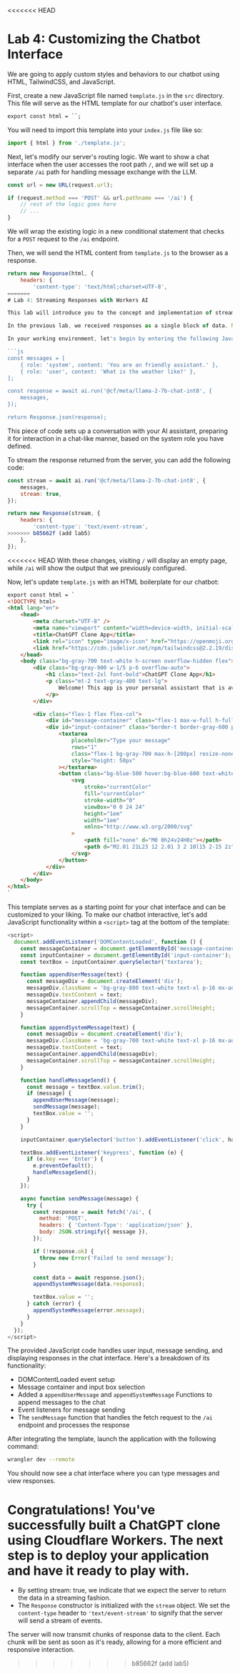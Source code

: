 <<<<<<< HEAD
# Lab 4: Customizing the Chatbot Interface

We are going to apply custom styles and behaviors to our chatbot using HTML, TailwindCSS, and JavaScript.

First, create a new JavaScript file named `template.js` in the `src` directory. This file will serve as the HTML template for our chatbot's user interface.

```html
export const html = ``;
```

You will need to import this template into your `index.js` file like so:

```js
import { html } from './template.js';
```
Next, let's modify our server's routing logic. We want to show a chat interface when the user accesses the root path `/`, and we will set up a separate `/ai` path for handling message exchange with the LLM.

```js
const url = new URL(request.url);

if (request.method === 'POST' && url.pathname === '/ai') {
	// rest of the logic goes here
	// ...
}
```
We will wrap the existing logic in a new conditional statement that checks for a `POST` request to the `/ai` endpoint.

Then, we will send the HTML content from `template.js` to the browser as a response.

```js
return new Response(html, {
	headers: {
		'content-type': 'text/html;charset=UTF-8',
=======
# Lab 4: Streaming Responses with Workers AI

This lab will introduce you to the concept and implementation of streaming responses. Unlike the normal approach where the server sends a complete response at once, streaming allows the server to send responses in multiple, smaller chunks. This technique is particularly beneficial for handling large data sets or delivering real-time content.

In the previous lab, we received responses as a single block of data. Now, we'll shift to a streaming response model. Before we proceed, we'll first refine our bot prompt method.

In your working environment, let's begin by entering the following JavaScript code snippet:

```js
const messages = [
	{ role: 'system', content: 'You are an friendly assistant.' },
	{ role: 'user', content: 'What is the weather like?' },
];

const response = await ai.run('@cf/meta/llama-2-7b-chat-int8', {
	messages,
});

return Response.json(response);
```

This piece of code sets up a conversation with your AI assistant, preparing it for interaction in a chat-like manner, based on the system role you have defined.

To stream the response returned from the server, you can add the following code:

```js
const stream = await ai.run('@cf/meta/llama-2-7b-chat-int8', {
	messages,
	stream: true,
});

return new Response(stream, {
	headers: {
		'content-type': 'text/event-stream',
>>>>>>> b85662f (add lab5)
	},
});
```

<<<<<<< HEAD
With these changes, visiting `/` will display an empty page, while `/ai` will show the output that we previously configured.

Now, let's update `template.js` with an HTML boilerplate for our chatbot:

```html
export const html = `
<!DOCTYPE html>
<html lang="en">
	<head>
		<meta charset="UTF-8" />
		<meta name="viewport" content="width=device-width, initial-scale=1.0" />
		<title>ChatGPT Clone App</title>
		<link rel="icon" type="image/x-icon" href="https://openmoji.org/data/color/svg/1F913.svg" />
		<link href="https://cdn.jsdelivr.net/npm/tailwindcss@2.2.19/dist/tailwind.min.css" rel="stylesheet" />
	</head>
	<body class="bg-gray-700 text-white h-screen overflow-hidden flex">
		<div class="bg-gray-900 w-1/5 p-6 overflow-auto">
			<h1 class="text-2xl font-bold">ChatGPT Clone App</h1>
			<p class="mt-2 text-gray-400 text-lg">
				Welcome! This app is your personal assistant that is available 24/7 to help with your questions.
			</p>
		</div>

		<div class="flex-1 flex flex-col">
			<div id="message-container" class="flex-1 max-w-full h-full overflow-y-auto"></div>
			<div id="input-container" class="border-t border-gray-600 p-4 flex">
				<textarea
					placeholder="Type your message"
					rows="1"
					class="flex-1 bg-gray-700 max-h-[200px] resize-none rounded p-2 text-white border-none focus:ring-2 text-lg focus:ring-blue-500 outline-none"
					style="height: 50px"
				></textarea>
				<button class="bg-blue-500 hover:bg-blue-600 text-white rounded px-4 ml-4">
					<svg
						stroke="currentColor"
						fill="currentColor"
						stroke-width="0"
						viewBox="0 0 24 24"
						height="1em"
						width="1em"
						xmlns="http://www.w3.org/2000/svg"
					>
						<path fill="none" d="M0 0h24v24H0z"></path>
						<path d="M2.01 21L23 12 2.01 3 2 10l15 2-15 2z"></path>
					</svg>
				</button>
			</div>
		</div>
	</body>
</html>
`
```

This template serves as a starting point for your chat interface and can be customized to your liking. To make our chatbot interactive, let's add JavaScript functionality within a `<script>` tag at the bottom of the template:

```js
<script>
  document.addEventListener('DOMContentLoaded', function () {
    const messageContainer = document.getElementById('message-container');
    const inputContainer = document.getElementById('input-container');
    const textBox = inputContainer.querySelector('textarea');

    function appendUserMessage(text) {
      const messageDiv = document.createElement('div');
      messageDiv.className = 'bg-gray-800 text-white text-xl p-16 mx-auto';
      messageDiv.textContent = text;
      messageContainer.appendChild(messageDiv);
      messageContainer.scrollTop = messageContainer.scrollHeight;
    }

    function appendSystemMessage(text) {
      const messageDiv = document.createElement('div');
      messageDiv.className = 'bg-gray-700 text-white text-xl p-16 mx-auto';
      messageDiv.textContent = text;
      messageContainer.appendChild(messageDiv);
      messageContainer.scrollTop = messageContainer.scrollHeight;
    }

    function handleMessageSend() {
      const message = textBox.value.trim();
      if (message) {
        appendUserMessage(message);
        sendMessage(message);
        textBox.value = '';
      }
    }

    inputContainer.querySelector('button').addEventListener('click', handleMessageSend);

    textBox.addEventListener('keypress', function (e) {
      if (e.key === 'Enter') {
        e.preventDefault();
        handleMessageSend();
      }
    });

    async function sendMessage(message) {
      try {
        const response = await fetch('/ai', {
          method: 'POST',
          headers: { 'Content-Type': 'application/json' },
          body: JSON.stringify({ message }),
        });

        if (!response.ok) {
          throw new Error('Failed to send message');
        }

        const data = await response.json();
        appendSystemMessage(data.response);

        textBox.value = '';
      } catch (error) {
        appendSystemMessage(error.message);
      }
    }
  });
</script>
```

The provided JavaScript code handles user input, message sending, and displaying responses in the chat interface. Here's a breakdown of its functionality:

- DOMContentLoaded event setup
- Message container and input box selection
- Added a `appendUserMessage` and `appendSystemMessage` Functions to append messages to the chat
- Event listeners for message sending
- The `sendMessage` function that handles the fetch request to the `/ai` endpoint and processes the response

After integrating the template, launch the application with the following command:

```sh
wrangler dev --remote
```
You should now see a chat interface where you can type messages and view responses.

Congratulations! You've successfully built a ChatGPT clone using Cloudflare Workers. The next step is to deploy your application and have it ready to play with.
=======
- By setting stream: true, we indicate that we expect the server to return the data in a streaming fashion.
- The `Response` constructor is initialized with the `stream` object. We set the `content-type` header to `'text/event-stream'` to signify that the server will send a stream of events.

The server will now transmit chunks of response data to the client. Each chunk will be sent as soon as it's ready, allowing for a more efficient and responsive interaction.
>>>>>>> b85662f (add lab5)

